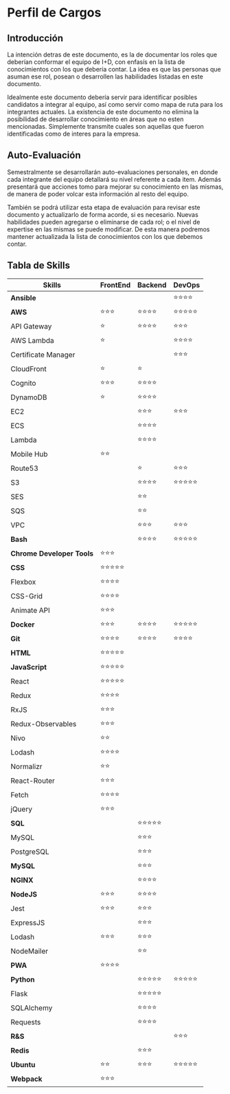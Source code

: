 # Perfil de Cargos

## Introducción

La intención detras de este documento, es la de documentar los roles que deberían conformar el equipo de I+D, con enfasís en la lista de conocimientos con los que debería contar. La idea es que las personas que asuman ese rol, posean o desarrollen las habilidades listadas en este documento.

Idealmente este documento debería servir para identificar posibles candidatos a integrar al equipo, así como servir como mapa de ruta para los integrantes actuales. La existencia de este documento no elimina la posibilidad de desarrollar conocimiento en áreas que no esten mencionadas. Simplemente transmite cuales son aquellas que fueron identificadas como de interes para la empresa.

## Auto-Evaluación

Semestralmente se desarrollarán auto-evaluaciones personales, en donde cada integrante del equipo detallará su nivel referente a cada item. Además presentará que acciones tomo para mejorar su conocimiento en las mismas, de manera de poder volcar esta información al resto del equipo.

También se podrá utilizar esta etapa de evaluación para revisar este documento y actualizarlo de forma acorde, si es necesario. Nuevas habilidades pueden agregarse o eliminarse de cada rol; o el nivel de expertise en las mismas se puede modificar. De esta manera podremos mantener actualizada la lista de conocimientos con los que debemos contar.

## Tabla de Skills

| Skills                     | FrontEnd   | Backend    | DevOps     |
| -------------------------- | ---------- | ---------- | ---------- |
| **Ansible**                |            |            | ⭐⭐⭐⭐   |
| **AWS**                    | ⭐⭐⭐     | ⭐⭐⭐⭐   | ⭐⭐⭐⭐⭐ |
| API Gateway                | ⭐         | ⭐⭐⭐⭐   | ⭐⭐⭐     |
| AWS Lambda                 | ⭐         |            | ⭐⭐⭐⭐   |
| Certificate Manager        |            |            | ⭐⭐⭐     |
| CloudFront                 | ⭐         | ⭐         |
| Cognito                    | ⭐⭐⭐     | ⭐⭐⭐⭐   |
| DynamoDB                   | ⭐         | ⭐⭐⭐⭐   |
| EC2                        |            | ⭐⭐⭐     | ⭐⭐⭐     |
| ECS                        |            | ⭐⭐⭐⭐   |
| Lambda                     |            | ⭐⭐⭐⭐   |
| Mobile Hub                 | ⭐⭐       |
| Route53                    |            | ⭐         | ⭐⭐⭐     |
| S3                         |            | ⭐⭐⭐⭐   | ⭐⭐⭐⭐⭐ |
| SES                        |            | ⭐⭐       |
| SQS                        |            | ⭐⭐       |
| VPC                        |            | ⭐⭐⭐     | ⭐⭐⭐     |
| **Bash**                   |            | ⭐⭐⭐⭐   | ⭐⭐⭐⭐⭐ |
| **Chrome Developer Tools** | ⭐⭐⭐     |
| **CSS**                    | ⭐⭐⭐⭐⭐ |
| Flexbox                    | ⭐⭐⭐⭐   |
| CSS-Grid                   | ⭐⭐⭐⭐   |
| Animate API                | ⭐⭐⭐     |
| **Docker**                 | ⭐⭐⭐     | ⭐⭐⭐⭐   | ⭐⭐⭐⭐⭐ |
| **Git**                    | ⭐⭐⭐⭐   | ⭐⭐⭐⭐   | ⭐⭐⭐⭐   |
| **HTML**                   | ⭐⭐⭐⭐⭐ |
| **JavaScript**             | ⭐⭐⭐⭐⭐ |
| React                      | ⭐⭐⭐⭐⭐ |
| Redux                      | ⭐⭐⭐⭐   |
| RxJS                       | ⭐⭐⭐     |
| Redux-Observables          | ⭐⭐⭐     |
| Nivo                       | ⭐⭐       |
| Lodash                     | ⭐⭐⭐⭐   |
| Normalizr                  | ⭐⭐       |
| React-Router               | ⭐⭐⭐     |
| Fetch                      | ⭐⭐⭐⭐   |
| jQuery                     | ⭐⭐⭐     |
| **SQL**                    |            | ⭐⭐⭐⭐⭐ |             |
| MySQL                      |            | ⭐⭐⭐    |             |
| PostgreSQL                 |            | ⭐⭐⭐
| **MySQL**                  |            | ⭐⭐⭐     |
| **NGINX**                  |            | ⭐⭐⭐⭐   |
| **NodeJS**                 | ⭐⭐⭐     | ⭐⭐⭐⭐   |
| Jest                       | ⭐⭐⭐     | ⭐⭐⭐     |
| ExpressJS                  |            | ⭐⭐⭐     |
| Lodash                     | ⭐⭐⭐     | ⭐⭐⭐     |
| NodeMailer                 |            | ⭐⭐       |
| **PWA**                    | ⭐⭐⭐⭐   |
| **Python**                 |            | ⭐⭐⭐⭐⭐ | ⭐⭐⭐⭐⭐ |
| Flask                      |            | ⭐⭐⭐⭐⭐ |             |
| SQLAlchemy                 |            | ⭐⭐⭐⭐   |             |
| Requests                   |            | ⭐⭐⭐⭐   |             |
| **R&S**                    |            |            | ⭐⭐⭐     |
| **Redis**                  |            | ⭐⭐⭐     |
| **Ubuntu**                 | ⭐⭐       | ⭐⭐⭐     | ⭐⭐⭐⭐⭐ |
| **Webpack**                | ⭐⭐⭐     |
